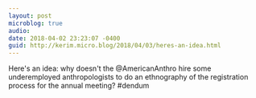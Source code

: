 ```yaml
---
layout: post
microblog: true
audio: 
date: 2018-04-02 23:23:07 -0400
guid: http://kerim.micro.blog/2018/04/03/heres-an-idea.html
---
```

Here's an idea: why doesn't the @AmericanAnthro hire some underemployed anthropologists to do an ethnography of the registration process for the annual meeting? #dendum
